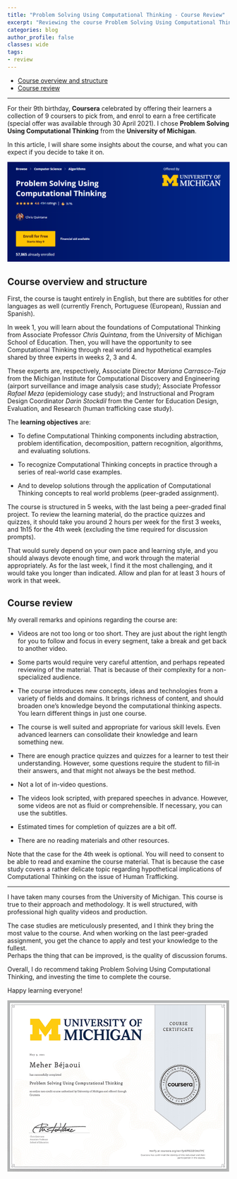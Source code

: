 ```yaml
---
title: "Problem Solving Using Computational Thinking - Course Review"
excerpt: "Reviewing the course Problem Solving Using Computational Thinking from the University of Michigan on Coursera"
categories: blog
author_profile: false
classes: wide
tags:
- review
---
```

- [Course overview and structure](#course-overview-and-structure)
- [Course review](#course-review)

***    
For their 9th birthday, **Coursera** celebrated by offering their learners a collection of 9 coursers to pick from, and enrol to earn a free certificate (special offer was available through 30 April 2021). I chose **Problem Solving Using Computational Thinking** from the **University of Michigan**.   

In this article, I will share some insights about the course, and what you can expect if you decide to take it on.   


![course page of problem solving using computational thinking](/assets/may_2021/Capture.png)





## Course overview and structure
First, the course is taught entirely in English, but there are subtitles for other languages as well (currently French, Portuguese (European), Russian and Spanish).   

In week 1, you will learn about the foundations of Computational Thinking from Associate Professor *Chris Quintana*, from the University of Michigan School of Education. Then, you will have the opportunity to see Computational Thinking through real world and hypothetical examples shared by three experts in weeks 2, 3 and 4.

These experts are, respectively, Associate Director *Mariana Carrasco-Teja* from the Michigan Institute for Computational Discovery and Engineering (airport surveillance and image analysis case study); Associate Professor *Rafael Meza* (epidemiology case study); and Instructional and Program Design Coordinator *Darin Stockdil* from the Center for Education Design, Evaluation, and Research (human trafficking case study).

The **learning objectives** are:
-	To define Computational Thinking components including abstraction, problem identification, decomposition, pattern recognition, algorithms, and evaluating solutions.   

-	To recognize Computational Thinking concepts in practice through a series of real-world case examples.

-	And to develop solutions through the application of Computational Thinking concepts to real world problems (peer-graded assignment).

The course is structured in 5 weeks, with the last being a peer-graded final project. To review the learning material, do the practice quizzes and quizzes, it should take you around 2 hours per week for the first 3 weeks, and 1h15 for the 4th week (excluding the time required for discussion prompts).    

That would surely depend on your own pace and learning style, and you should always devote enough time, and work through the material appropriately. As for the last week, I find it the most challenging, and it would take you longer than indicated. Allow and plan for at least 3 hours of work in that week.
## Course review
My overall remarks and opinions regarding the course are:
-	Videos are not too long or too short. They are just about the right length for you to follow and focus in every segment, take a break and get back to another video.
-	Some parts would require very careful attention, and perhaps repeated reviewing of the material. That is because of their complexity for a non-specialized audience.

-	The course introduces new concepts, ideas and technologies from a variety of fields and domains. It brings richness of content, and should broaden one’s knowledge beyond the computational thinking aspects. You learn different things in just one course.

-	The course is well suited and appropriate for various skill levels. Even advanced learners can consolidate their knowledge and learn something new.

-	There are enough practice quizzes and quizzes for a learner to test their understanding. However, some questions require the student to fill-in their answers, and that might not always be the best method.

-	Not a lot of in-video questions.

-	The videos look scripted, with prepared speeches in advance. However, some videos are not as fluid or comprehensible. If necessary, you can use the subtitles.

-	Estimated times for completion of quizzes are a bit off.

-	There are no reading materials and other resources.

Note that the case for the 4th week is optional. You will need to consent to be able to read and examine the course material. That is because the case study covers a rather delicate topic regarding hypothetical implications of Computational Thinking on the issue of Human Trafficking.   

***    

I have taken many courses from the University of Michigan. This course is true to their approach and methodology. It is well structured, with professional high quality videos and production.  

The case studies are meticulously presented, and I think they bring the most value to the course. And when working on the last peer-graded assignment, you get the chance to apply and test your knowledge to the fullest.    
Perhaps the thing that can be improved, is the quality of discussion forums.

Overall, I do recommend taking Problem Solving Using Computational Thinking, and investing the time to complete the course.    

Happy learning everyone!

![showing coursera certificate for problem solving using computational thinking](/assets/may_2021/coursera_certificate_problem_solving_using_computational_thinking.png)

